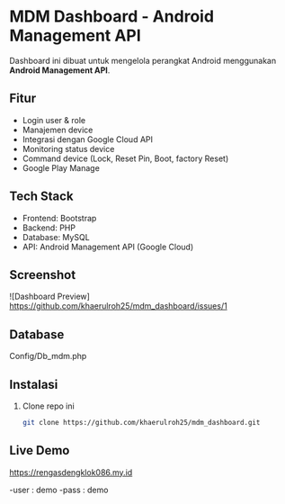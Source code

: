 # MDM Dashboard - Android Management API

Dashboard ini dibuat untuk mengelola perangkat Android menggunakan **Android Management API**.

## Fitur
- Login user & role
- Manajemen device
- Integrasi dengan Google Cloud API
- Monitoring status device
- Command device (Lock, Reset Pin, Boot, factory Reset)
- Google Play Manage

## Tech Stack
- Frontend: Bootstrap
- Backend: PHP
- Database: MySQL
- API: Android Management API (Google Cloud)

## Screenshot
![Dashboard Preview] https://github.com/khaerulroh25/mdm_dashboard/issues/1

## Database 
Config/Db_mdm.php

## Instalasi
1. Clone repo ini
   ```bash
   git clone https://github.com/khaerulroh25/mdm_dashboard.git


## Live Demo
https://rengasdengklok086.my.id

-user : demo
-pass : demo
